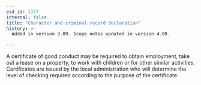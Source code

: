 ```yaml
---
esd_id: 1377
internal: false
title: "Character and criminal record declaration"
history: >-
  Added in version 3.09. Scope notes updated in version 4.00.

---
```


A certificate of good conduct may be required to obtain employment, take out a lease on a property, to work with children or for other similar activities. Certificates are issued by the local administration who will determine the level of checking required according to the purpose of the certificate.

